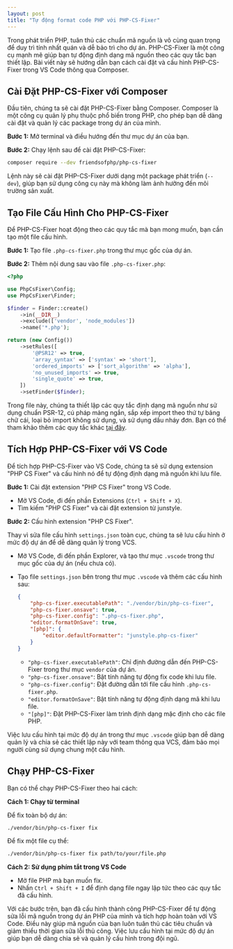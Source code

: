 ```yaml
---
layout: post
title: "Tự động format code PHP với PHP-CS-Fixer"
---
```


Trong phát triển PHP, tuân thủ các chuẩn mã nguồn là vô cùng quan trọng để duy trì tính nhất quán và dễ bảo trì cho dự án. PHP-CS-Fixer là một công cụ mạnh mẽ giúp bạn tự động định dạng mã nguồn theo các quy tắc bạn thiết lập. Bài viết này sẽ hướng dẫn bạn cách cài đặt và cấu hình PHP-CS-Fixer trong VS Code thông qua Composer.

## Cài Đặt PHP-CS-Fixer với Composer

Đầu tiên, chúng ta sẽ cài đặt PHP-CS-Fixer bằng Composer. Composer là một công cụ quản lý phụ thuộc phổ biến trong PHP, cho phép bạn dễ dàng cài đặt và quản lý các package trong dự án của mình.

**Bước 1:** Mở terminal và điều hướng đến thư mục dự án của bạn.

**Bước 2:** Chạy lệnh sau để cài đặt PHP-CS-Fixer:

~~~bash
composer require --dev friendsofphp/php-cs-fixer
~~~

Lệnh này sẽ cài đặt PHP-CS-Fixer dưới dạng một package phát triển (`--dev`), giúp bạn sử dụng công cụ này mà không làm ảnh hưởng đến môi trường sản xuất.

## Tạo File Cấu Hình Cho PHP-CS-Fixer

Để PHP-CS-Fixer hoạt động theo các quy tắc mà bạn mong muốn, bạn cần tạo một file cấu hình.

**Bước 1:** Tạo file `.php-cs-fixer.php` trong thư mục gốc của dự án.

**Bước 2:** Thêm nội dung sau vào file `.php-cs-fixer.php`:

~~~php
<?php

use PhpCsFixer\Config;
use PhpCsFixer\Finder;

$finder = Finder::create()
    ->in(__DIR__)
    ->exclude(['vendor', 'node_modules'])
    ->name('*.php');

return (new Config())
    ->setRules([
        '@PSR12' => true,
        'array_syntax' => ['syntax' => 'short'],
        'ordered_imports' => ['sort_algorithm' => 'alpha'],
        'no_unused_imports' => true,
        'single_quote' => true,
    ])
    ->setFinder($finder);
~~~

Trong file này, chúng ta thiết lập các quy tắc định dạng mã nguồn như sử dụng chuẩn PSR-12, cú pháp mảng ngắn, sắp xếp import theo thứ tự bảng chữ cái, loại bỏ import không sử dụng, và sử dụng dấu nháy đơn. Bạn có thể tham khảo thêm các quy tắc khác [tại đây](https://cs.symfony.com/doc/rules/index.html).

## Tích Hợp PHP-CS-Fixer với VS Code

Để tích hợp PHP-CS-Fixer vào VS Code, chúng ta sẽ sử dụng extension "PHP CS Fixer" và cấu hình nó để tự động định dạng mã nguồn khi lưu file.

**Bước 1:** Cài đặt extension "PHP CS Fixer" trong VS Code.

- Mở VS Code, đi đến phần Extensions (`Ctrl + Shift + X`).
- Tìm kiếm "PHP CS Fixer" và cài đặt extension từ junstyle.

**Bước 2:** Cấu hình extension "PHP CS Fixer".

Thay vì sửa file cấu hình `settings.json` toàn cục, chúng ta sẽ lưu cấu hình ở mức độ dự án để dễ dàng quản lý trong VCS.

- Mở VS Code, đi đến phần Explorer, và tạo thư mục `.vscode` trong thư mục gốc của dự án (nếu chưa có).
- Tạo file `settings.json` bên trong thư mục `.vscode` và thêm các cấu hình sau:

    ~~~json
    {
        "php-cs-fixer.executablePath": "./vendor/bin/php-cs-fixer",
        "php-cs-fixer.onsave": true,
        "php-cs-fixer.config": ".php-cs-fixer.php",
        "editor.formatOnSave": true,
        "[php]": {
            "editor.defaultFormatter": "junstyle.php-cs-fixer"
        }
    }
    ~~~

    - `"php-cs-fixer.executablePath"`: Chỉ định đường dẫn đến PHP-CS-Fixer trong thư mục `vendor` của dự án.
    - `"php-cs-fixer.onsave"`: Bật tính năng tự động fix code khi lưu file.
    - `"php-cs-fixer.config"`: Đặt đường dẫn tới file cấu hình `.php-cs-fixer.php`.
    - `"editor.formatOnSave"`: Bật tính năng tự động định dạng mã khi lưu file.
    - `"[php]"`: Đặt PHP-CS-Fixer làm trình định dạng mặc định cho các file PHP.

Việc lưu cấu hình tại mức độ dự án trong thư mục `.vscode` giúp bạn dễ dàng quản lý và chia sẻ các thiết lập này với team thông qua VCS, đảm bảo mọi người cùng sử dụng chung một cấu hình.

## Chạy PHP-CS-Fixer

Bạn có thể chạy PHP-CS-Fixer theo hai cách:

**Cách 1: Chạy từ terminal**

Để fix toàn bộ dự án:

~~~bash
./vendor/bin/php-cs-fixer fix
~~~

Để fix một file cụ thể:

~~~bash
./vendor/bin/php-cs-fixer fix path/to/your/file.php
~~~

**Cách 2: Sử dụng phím tắt trong VS Code**

- Mở file PHP mà bạn muốn fix.
- Nhấn `Ctrl + Shift + I` để định dạng file ngay lập tức theo các quy tắc đã cấu hình.

Với các bước trên, bạn đã cấu hình thành công PHP-CS-Fixer để tự động sửa lỗi mã nguồn trong dự án PHP của mình và tích hợp hoàn toàn với VS Code. Điều này giúp mã nguồn của bạn luôn tuân thủ các tiêu chuẩn và giảm thiểu thời gian sửa lỗi thủ công. Việc lưu cấu hình tại mức độ dự án giúp bạn dễ dàng chia sẻ và quản lý cấu hình trong đội ngũ.
